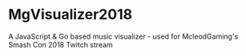 # MgVisualizer2018
A JavaScript & Go based music visualizer - used for McleodGaming's Smash Con 2018 Twitch stream
